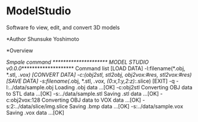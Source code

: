 # ModelStudio
Software fo view, edit, and convert 3D models

*Author
Shunsuke Yoshimoto

*Overview


*Smpale command
********************* MODEL STUDIO v0.0.0*********************
Command list
[LOAD DATA] -l:filename(*.obj, *.stl, *.vox)
[CONVERT DATA] -c:(obj2stl, stl2obj, obj2vox:#res, stl2vox:#res)
[SAVE DATA] -s:filename(*.obj, *.stl, *.vox, (0:x,1:y,2:z):*.slice)
[EXIT] -q
-l:../data/sample.obj
Loading .obj data ...[OK]
-c:obj2stl
Converting OBJ data to STL data ...[OK]
-s:../data/sample.stl
Saving .stl data ...[OK]
-c:obj2vox:128
Converting OBJ data to VOX data ...[OK]
-s:2:../data/slice/img.slice
Saving .bmp data ...[OK]
-s:../data/sample.vox
Saving .vox data ...[OK]
